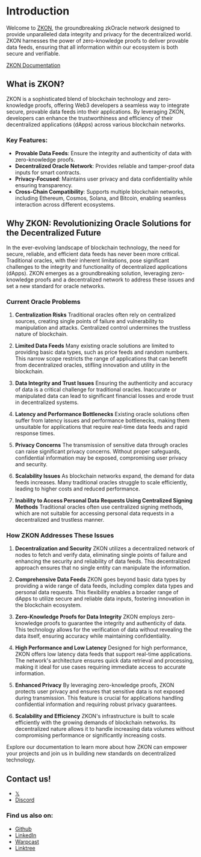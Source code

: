 # Introduction

Welcome to [ZKON](https://zkon.xyz), the groundbreaking zkOracle network designed to provide unparalleled data integrity and privacy for the decentralized world. ZKON harnesses the power of zero-knowledge proofs to deliver provable data feeds, ensuring that all information within our ecosystem is both secure and verifiable.

[ZKON Documentation](https://zkon.xyz/documentation)

## What is ZKON?

ZKON is a sophisticated blend of blockchain technology and zero-knowledge proofs, offering Web3 developers a seamless way to integrate secure, provable data feeds into their applications. By leveraging ZKON, developers can enhance the trustworthiness and efficiency of their decentralized applications (dApps) across various blockchain networks.

### Key Features:
- **Provable Data Feeds**: Ensure the integrity and authenticity of data with zero-knowledge proofs.
- **Decentralized Oracle Network**: Provides reliable and tamper-proof data inputs for smart contracts.
- **Privacy-Focused**: Maintains user privacy and data confidentiality while ensuring transparency.
- **Cross-Chain Compatibility**: Supports multiple blockchain networks, including Ethereum, Cosmos, Solana, and Bitcoin, enabling seamless interaction across different ecosystems.

## Why ZKON: Revolutionizing Oracle Solutions for the Decentralized Future

In the ever-evolving landscape of blockchain technology, the need for secure, reliable, and efficient data feeds has never been more critical. Traditional oracles, with their inherent limitations, pose significant challenges to the integrity and functionality of decentralized applications (dApps). ZKON emerges as a groundbreaking solution, leveraging zero-knowledge proofs and a decentralized network to address these issues and set a new standard for oracle networks.

### Current Oracle Problems

1. **Centralization Risks**
   Traditional oracles often rely on centralized sources, creating single points of failure and vulnerability to manipulation and attacks. Centralized control undermines the trustless nature of blockchain.

2. **Limited Data Feeds**
   Many existing oracle solutions are limited to providing basic data types, such as price feeds and random numbers. This narrow scope restricts the range of applications that can benefit from decentralized oracles, stifling innovation and utility in the blockchain.

3. **Data Integrity and Trust Issues**
   Ensuring the authenticity and accuracy of data is a critical challenge for traditional oracles. Inaccurate or manipulated data can lead to significant financial losses and erode trust in decentralized systems.

4. **Latency and Performance Bottlenecks**
   Existing oracle solutions often suffer from latency issues and performance bottlenecks, making them unsuitable for applications that require real-time data feeds and rapid response times.

5. **Privacy Concerns**
   The transmission of sensitive data through oracles can raise significant privacy concerns. Without proper safeguards, confidential information may be exposed, compromising user privacy and security.

6. **Scalability Issues**
   As blockchain networks expand, the demand for data feeds increases. Many traditional oracles struggle to scale efficiently, leading to higher costs and reduced performance.

7. **Inability to Access Personal Data Requests Using Centralized Signing Methods**
   Traditional oracles often use centralized signing methods, which are not suitable for accessing personal data requests in a decentralized and trustless manner.

### How ZKON Addresses These Issues

1. **Decentralization and Security**
   ZKON utilizes a decentralized network of nodes to fetch and verify data, eliminating single points of failure and enhancing the security and reliability of data feeds. This decentralized approach ensures that no single entity can manipulate the information.

2. **Comprehensive Data Feeds**
   ZKON goes beyond basic data types by providing a wide range of data feeds, including complex data types and personal data requests. This flexibility enables a broader range of dApps to utilize secure and reliable data inputs, fostering innovation in the blockchain ecosystem.

3. **Zero-Knowledge Proofs for Data Integrity**
   ZKON employs zero-knowledge proofs to guarantee the integrity and authenticity of data. This technology allows for the verification of data without revealing the data itself, ensuring accuracy while maintaining confidentiality.

4. **High Performance and Low Latency**
   Designed for high performance, ZKON offers low latency data feeds that support real-time applications. The network's architecture ensures quick data retrieval and processing, making it ideal for use cases requiring immediate access to accurate information.

5. **Enhanced Privacy**
   By leveraging zero-knowledge proofs, ZKON protects user privacy and ensures that sensitive data is not exposed during transmission. This feature is crucial for applications handling confidential information and requiring robust privacy guarantees.

6. **Scalability and Efficiency**
   ZKON's infrastructure is built to scale efficiently with the growing demands of blockchain networks. Its decentralized nature allows it to handle increasing data volumes without compromising performance or significantly increasing costs.

Explore our documentation to learn more about how ZKON can empower your projects and join us in building new standards on decentralized technology.


## Contact us!

- [𝕏](https://twitter.com/zkon_network)
- [Discord](https://discord.gg/AnmcW4HY2M)

### Find us also on:

- [Github](https://github.com/ZKON-Network)
- [LinkedIn](https://www.linkedin.com/company/zkon-network)
- [Warpcast](https://warpcast.com/zkon)
- [Linktree](https://linktr.ee/zkon)

